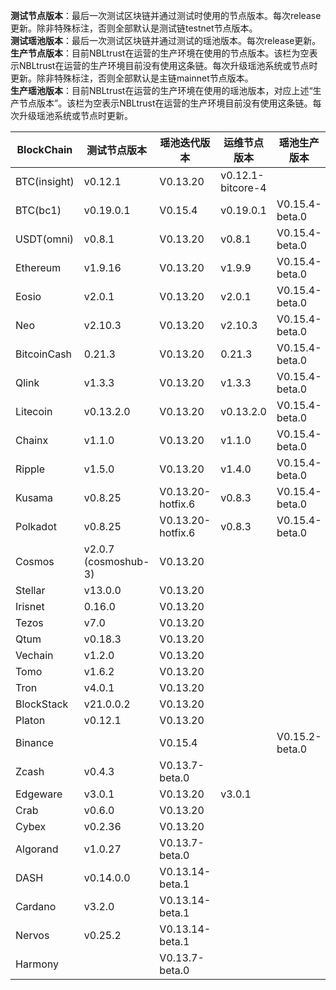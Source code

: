**测试节点版本**：最后一次测试区块链并通过测试时使用的节点版本。每次release更新。除非特殊标注，否则全部默认是测试链testnet节点版本。<br/>
**测试瑶池版本**：最后一次测试区块链并通过测试的瑶池版本。每次release更新。<br/>
**生产节点版本**：目前NBLtrust在运营的生产环境在使用的节点版本。该栏为空表示NBLtrust在运营的生产环境目前没有使用这条链。每次升级瑶池系统或节点时更新。除非特殊标注，否则全部默认是主链mainnet节点版本。<br/>
**生产瑶池版本**：目前NBLtrust在运营的生产环境在使用的瑶池版本，对应上述“生产节点版本”。该栏为空表示NBLtrust在运营的生产环境目前没有使用这条链。每次升级瑶池系统或节点时更新。<br/>


| BlockChain  | 测试节点版本 | 瑶池迭代版本 | 运维节点版本 | 瑶池生产版本 |
| ----------- | ---------- | ---------- | ---------- | ---------- | 
| BTC(insight) | v0.12.1    | V0.13.20 |    v0.12.1-bitcore-4  |  |
| BTC(bc1)    | v0.19.0.1    | V0.15.4 |    v0.19.0.1  | V0.15.4-beta.0 |
| USDT(omni) | v0.8.1    | V0.13.20 |    v0.8.1  | V0.15.4-beta.0 |
| Ethereum    | v1.9.16     | V0.13.20 |     	v1.9.9 | V0.15.4-beta.0 |
| Eosio       | v2.0.1 | V0.13.20 | v2.0.1 | V0.15.4-beta.0 |
| Neo         | v2.10.3    | V0.13.20 |    	v2.10.3 | V0.15.4-beta.0   |
| BitcoinCash | 0.21.3     | V0.13.20 | 0.21.3   | V0.15.4-beta.0 |
| Qlink       | v1.3.3     | V0.13.20 |  	v1.3.3    | V0.15.4-beta.0 |
| Litecoin    | v0.13.2.0    | V0.13.20 |   v0.13.2.0   | V0.15.4-beta.0 |
| Chainx      | v1.1.0     | V0.13.20 |  v1.1.0    | V0.15.4-beta.0 | 
| Ripple      | v1.5.0     | V0.13.20 |  	v1.4.0    | V0.15.4-beta.0 |
| Kusama      | v0.8.25    | V0.13.20-hotfix.6 |  v0.8.3  | V0.15.4-beta.0 | 
| Polkadot      | v0.8.25    | V0.13.20-hotfix.6 |  v0.8.3  | V0.15.4-beta.0 |
| Cosmos      | v2.0.7 (cosmoshub-3)     | V0.13.20 |    |  |
| Stellar     | v13.0.0    | V0.13.20 |    |  |
| Irisnet     | 0.16.0    | V0.13.20 |  	   |  |
| Tezos       | v7.0   | V0.13.20 |      |  |
| Qtum        | v0.18.3    | V0.13.20 |     |  | 
| Vechain     | v1.2.0     | V0.13.20 |      |  |
| Tomo        | v1.6.2     | V0.13.20 |      |  | 
| Tron        | v4.0.1 | V0.13.20 |     	       |  |
| BlockStack  | v21.0.0.2 | V0.13.20 |     	       |  |
| Platon      | v0.12.1   | V0.13.20 |   |    |
| Binance     | |V0.15.4 | |V0.15.2-beta.0
| Zcash       | v0.4.3     | V0.13.7-beta.0 |   	   |  | 
| Edgeware    | v3.0.1    | V0.13.20 | v3.0.1     |       | 
| Crab        |  v0.6.0   | V0.13.20 |         |    |
| Cybex       | v0.2.36    | V0.13.20 |   	  |  |
| Algorand    | v1.0.27    | V0.13.7-beta.0 |      |  |
| DASH        | v0.14.0.0   | V0.13.14-beta.1 |        |    |
| Cardano     | v3.2.0     | V0.13.14-beta.1 |            |            | 
| Nervos      | v0.25.2   | V0.13.14-beta.1 |            |         | 
| Harmony     |            | V0.13.7-beta.0 |            | | 
